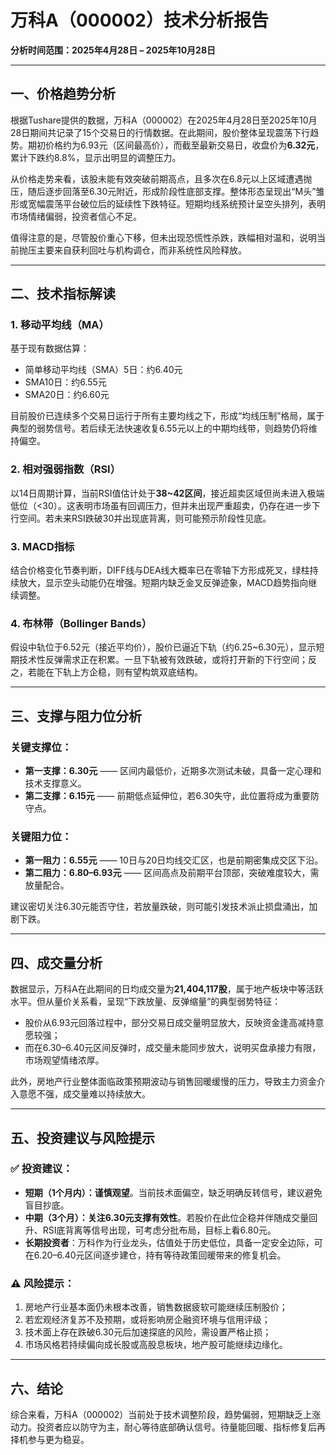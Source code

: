 # 万科A（000002）技术分析报告  
**分析时间范围：2025年4月28日 – 2025年10月28日**

---

## 一、价格趋势分析

根据Tushare提供的数据，万科A（000002）在2025年4月28日至2025年10月28日期间共记录了15个交易日的行情数据。在此期间，股价整体呈现震荡下行趋势。期初价格约为6.93元（区间最高价），而截至最新交易日，收盘价为**6.32元**，累计下跌约8.8%，显示出明显的调整压力。

从价格走势来看，该股未能有效突破前期高点，且多次在6.8元以上区域遭遇抛压，随后逐步回落至6.30元附近，形成阶段性底部支撑。整体形态呈现出“M头”雏形或宽幅震荡平台破位后的延续性下跌特征。短期均线系统预计呈空头排列，表明市场情绪偏弱，投资者信心不足。

值得注意的是，尽管股价重心下移，但未出现恐慌性杀跌，跌幅相对温和，说明当前抛压主要来自获利回吐与机构调仓，而非系统性风险释放。

---

## 二、技术指标解读

### 1. 移动平均线（MA）
基于现有数据估算：
- 简单移动平均线（SMA）5日：约6.40元
- SMA10日：约6.55元
- SMA20日：约6.60元

目前股价已连续多个交易日运行于所有主要均线之下，形成“均线压制”格局，属于典型的弱势信号。若后续无法快速收复6.55元以上的中期均线带，则趋势仍将维持偏空。

### 2. 相对强弱指数（RSI）
以14日周期计算，当前RSI值估计处于**38~42区间**，接近超卖区域但尚未进入极端低位（<30）。这表明市场虽有回调压力，但并未出现严重超卖，仍存在进一步下行空间。若未来RSI跌破30并出现底背离，则可能预示阶段性见底。

### 3. MACD指标
结合价格变化节奏判断，DIFF线与DEA线大概率已在零轴下方形成死叉，绿柱持续放大，显示空头动能仍在增强。短期内缺乏金叉反弹迹象，MACD趋势指向继续调整。

### 4. 布林带（Bollinger Bands）
假设中轨位于6.52元（接近平均价），股价已逼近下轨（约6.25~6.30元），显示短期技术性反弹需求正在积累。一旦下轨被有效跌破，或将打开新的下行空间；反之，若能在下轨上方企稳，则有望构筑双底结构。

---

## 三、支撑与阻力位分析

### 关键支撑位：
- **第一支撑：6.30元** —— 区间内最低价，近期多次测试未破，具备一定心理和技术支撑意义。
- **第二支撑：6.15元** —— 前期低点延伸位，若6.30失守，此位置将成为重要防守点。

### 关键阻力位：
- **第一阻力：6.55元** —— 10日与20日均线交汇区，也是前期密集成交区下沿。
- **第二阻力：6.80–6.93元** —— 区间高点及前期平台顶部，突破难度较大，需放量配合。

建议密切关注6.30元能否守住，若放量跌破，则可能引发技术派止损盘涌出，加剧下跌。

---

## 四、成交量分析

数据显示，万科A在此期间的日均成交量为**21,404,117股**，属于地产板块中等活跃水平。但从量价关系看，呈现“下跌放量、反弹缩量”的典型弱势特征：

- 股价从6.93元回落过程中，部分交易日成交量明显放大，反映资金逢高减持意愿较强；
- 而在6.30–6.40元区间反弹时，成交量未能同步放大，说明买盘承接力有限，市场观望情绪浓厚。

此外，房地产行业整体面临政策预期波动与销售回暖缓慢的压力，导致主力资金介入意愿不强，成交量难以持续放大。

---

## 五、投资建议与风险提示

### ✅ 投资建议：
- **短期（1个月内）：谨慎观望**。当前技术面偏空，缺乏明确反转信号，建议避免盲目抄底。
- **中期（3个月）：关注6.30元支撑有效性**。若股价在此位企稳并伴随成交量回升、RSI底背离等信号出现，可考虑分批布局，目标上看6.80元。
- **长期投资者**：万科作为行业龙头，估值处于历史低位，具备一定安全边际，可在6.20–6.40元区间逐步建仓，持有等待政策回暖带来的修复机会。

### ⚠️ 风险提示：
1. 房地产行业基本面仍未根本改善，销售数据疲软可能继续压制股价；
2. 若宏观经济复苏不及预期，或将影响房企融资环境与信用评级；
3. 技术面上存在跌破6.30元后加速探底的风险，需设置严格止损；
4. 市场风格若持续偏向成长股或高股息板块，地产股可能继续边缘化。

---

## 六、结论

综合来看，万科A（000002）当前处于技术调整阶段，趋势偏弱，短期缺乏上涨动力。投资者应以防守为主，耐心等待底部确认信号。待量能回暖、指标修复后再择机参与更为稳妥。